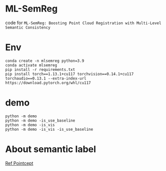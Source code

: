 # ML-SemReg
code for `ML-SemReg: Boosting Point Cloud Registration with Multi-Level Semantic Consistency`

# Env
```shell
conda create -n mlsemreg python=3.9 
conda activate mlsemreg
pip install -r requirements.txt
pip install torch==1.13.1+cu117 torchvision==0.14.1+cu117 torchaudio==0.13.1 --extra-index-url https://download.pytorch.org/whl/cu117
```

# demo

```shell
python -m demo
python -m demo -is_use_baseline
python -m demo -is_vis
python -m demo -is_vis -is_use_baseline
```

# About semantic label

[Ref Pointcept](https://github.com/Pointcept/Pointcept)

